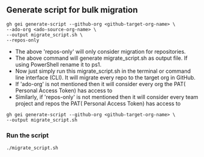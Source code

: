 
## Generate script for bulk migration
```
gh gei generate-script --github-org <github-target-org-name> \
--ado-org <ado-source-org-name> \
--output migrate_script.sh \
--repos-only
```

- The above 'repos-only' will only consider migration for repositories. 
- The above command will generate migrate_script.sh as output file. If using PowerShell rename it to ps1. 
- Now just simply run this migrate_script.sh in the terminal or command line interface (CLI). It will migrate every repo to the target org in GitHub.
- If 'ado-org' is not mentioned then it will consider every org the PAT( Personal Access Token) has access to
- Similarly, if 'repos-only' is not mentioned then it will consider every team project and repos the PAT( Personal Access Token) has access to

```
gh gei generate-script --github-org <github-target-org-name> \
--output migrate_script.sh 
```

### Run the script
```
./migrate_script.sh
```
